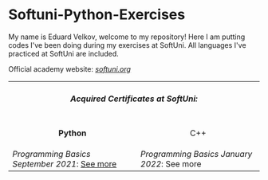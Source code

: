 # Softuni-Python-Exercises
My name is Eduard Velkov, welcome to my repository! Here I am putting codes I've been doing during my exercises at SoftUni. All languages I've practiced at SoftUni are included.
<table>
  <tr><td colspan="5">
    <h5 align="center">Acquired Certificates at SoftUni:</h5>
  </td></tr>
  <tr><td><p align="center"><b>Python</b></p></td><td><p align="center">C++</p></td></tr>
  <tr><td>
    <i>Programming Basics September 2021</i>: <a href="https://softuni.bg/Certificates/Details/116059/6c85ce2d">See more</a>
    <td><i>Programming Basics January 2022</i>: See more</td>
  </td></tr>

Official academy website: <a href="https://softuni.org"><i>softuni.org</a></i>
